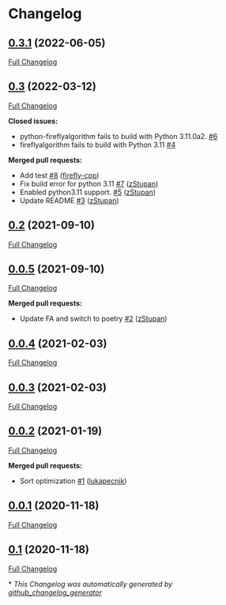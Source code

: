# Changelog

## [0.3.1](https://github.com/firefly-cpp/FireflyAlgorithm/tree/0.3.1) (2022-06-05)

[Full Changelog](https://github.com/firefly-cpp/FireflyAlgorithm/compare/0.3...0.3.1)

## [0.3](https://github.com/firefly-cpp/FireflyAlgorithm/tree/0.3) (2022-03-12)

[Full Changelog](https://github.com/firefly-cpp/FireflyAlgorithm/compare/0.2...0.3)

**Closed issues:**

- python-fireflyalgorithm fails to build with Python 3.11.0a2. [\#6](https://github.com/firefly-cpp/FireflyAlgorithm/issues/6)
- fireflyalgorithm fails to build with Python 3.11 [\#4](https://github.com/firefly-cpp/FireflyAlgorithm/issues/4)

**Merged pull requests:**

- Add test [\#8](https://github.com/firefly-cpp/FireflyAlgorithm/pull/8) ([firefly-cpp](https://github.com/firefly-cpp))
- Fix build error for python 3.11 [\#7](https://github.com/firefly-cpp/FireflyAlgorithm/pull/7) ([zStupan](https://github.com/zStupan))
- Enabled python3.11 support. [\#5](https://github.com/firefly-cpp/FireflyAlgorithm/pull/5) ([zStupan](https://github.com/zStupan))
- Update README [\#3](https://github.com/firefly-cpp/FireflyAlgorithm/pull/3) ([zStupan](https://github.com/zStupan))

## [0.2](https://github.com/firefly-cpp/FireflyAlgorithm/tree/0.2) (2021-09-10)

[Full Changelog](https://github.com/firefly-cpp/FireflyAlgorithm/compare/0.0.5...0.2)

## [0.0.5](https://github.com/firefly-cpp/FireflyAlgorithm/tree/0.0.5) (2021-09-10)

[Full Changelog](https://github.com/firefly-cpp/FireflyAlgorithm/compare/0.0.4...0.0.5)

**Merged pull requests:**

- Update FA and switch to poetry [\#2](https://github.com/firefly-cpp/FireflyAlgorithm/pull/2) ([zStupan](https://github.com/zStupan))

## [0.0.4](https://github.com/firefly-cpp/FireflyAlgorithm/tree/0.0.4) (2021-02-03)

[Full Changelog](https://github.com/firefly-cpp/FireflyAlgorithm/compare/0.0.3...0.0.4)

## [0.0.3](https://github.com/firefly-cpp/FireflyAlgorithm/tree/0.0.3) (2021-02-03)

[Full Changelog](https://github.com/firefly-cpp/FireflyAlgorithm/compare/0.0.2...0.0.3)

## [0.0.2](https://github.com/firefly-cpp/FireflyAlgorithm/tree/0.0.2) (2021-01-19)

[Full Changelog](https://github.com/firefly-cpp/FireflyAlgorithm/compare/0.0.1...0.0.2)

**Merged pull requests:**

- Sort optimization [\#1](https://github.com/firefly-cpp/FireflyAlgorithm/pull/1) ([lukapecnik](https://github.com/lukapecnik))

## [0.0.1](https://github.com/firefly-cpp/FireflyAlgorithm/tree/0.0.1) (2020-11-18)

[Full Changelog](https://github.com/firefly-cpp/FireflyAlgorithm/compare/0.1...0.0.1)

## [0.1](https://github.com/firefly-cpp/FireflyAlgorithm/tree/0.1) (2020-11-18)

[Full Changelog](https://github.com/firefly-cpp/FireflyAlgorithm/compare/170394dc2648db570d75873af470157dd2c18c25...0.1)



\* *This Changelog was automatically generated by [github_changelog_generator](https://github.com/github-changelog-generator/github-changelog-generator)*
